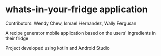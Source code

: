 # whats-in-your-fridge application

Contributors: Wendy Chew, Ismael Hernandez, Wally Fergusan

A recipe generator mobile application based on the users' ingredients in their fridge

Project developed using kotlin and Android Studio
